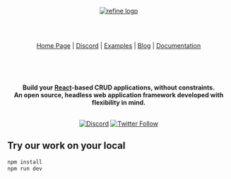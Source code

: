 <div align="center" style="margin: 30px;">
  <a href="https://refine.dev/">
    <img alt="refine logo" src="https://refine.ams3.cdn.digitaloceanspaces.com/readme/refine-readme-banner.png">
  </a>

<br /><br />

  <div align="center">
    <a href="https://refine.dev">Home Page</a> |
    <a href="https://discord.gg/refine">Discord</a> |
    <a href="https://refine.dev/examples/">Examples</a> |
    <a href="https://refine.dev/blog/">Blog</a> |
    <a href="https://refine.dev/docs/">Documentation</a>
  </div>
</div>

<br /><br />

<div align="center">
  <strong>
    Build your <a href="https://reactjs.org/">React</a>-based CRUD applications, without constraints.<br />
    An open source, headless web application framework developed with flexibility in mind.
  </strong>
  <br /><br />

[![Discord](https://img.shields.io/discord/837692625737613362.svg?label=&logo=discord&logoColor=ffffff&color=7389D8&labelColor=6A7EC2)](https://discord.gg/refine)
[![Twitter Follow](https://img.shields.io/twitter/follow/refine_dev?style=social)](https://twitter.com/refine_dev)

</div>

## Try our work on your local

```bash
npm install
npm run dev